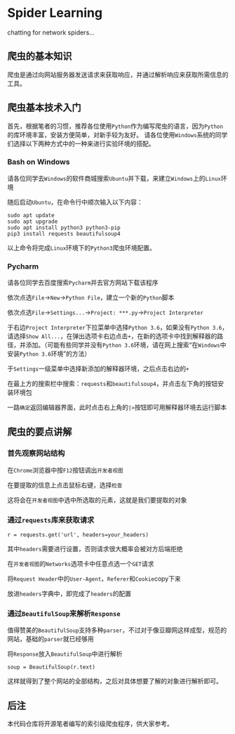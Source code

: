 # Spider Learning
chatting for network spiders...

## 爬虫的基本知识
爬虫是通过向网站服务器发送请求来获取响应，并通过解析响应来获取所需信息的工具。

## 爬虫基本技术入门
首先，根据笔者的习惯，推荐各位使用`Python`作为编写爬虫的语言，因为`Python`的库环境丰富，安装方便简单，对新手较为友好。
请各位使用`Windows`系统的同学们选择以下两种方式中的一种来进行实验环境的搭配。
### Bash on Windows
请各位同学去`Windows`的软件商城搜索`Ubuntu`并下载，来建立`Windows`上的`Linux`环境

随后启动`Ubuntu`，在命令行中顺次输入以下内容：
```
sudo apt update
sudo apt upgrade
sudo apt install python3 python3-pip
pip3 install requests beautifulsoup4
```
以上命令将完成`Linux`环境下的`Python3`爬虫环境配置。
### Pycharm
请各位同学去百度搜索`Pycharm`并去官方网站下载该程序

依次点选`File`->`New`->`Python File`，建立一个新的`Python`脚本

依次点选`File`->`Settings...`->`Project: ***.py`->`Project Interpreter`

于右边`Project Interpreter`下拉菜单中选择`Python 3.6`，如果没有`Python 3.6`，请选择`Show All...`，在弹出选项卡右边点击`+`，在新的选项卡中找到解释器的路径，并添加。（可能有些同学并没有`Python 3.6`环境，请在网上搜索“在`Windows`中安装`Python 3.6`环境”的方法）

于`Settings`一级菜单中选择新添加的解释器环境，之后点击右边的`+`

在最上方的搜索栏中搜索：`requests`和`beautifulsoup4`，并点击左下角的按钮安装环境包

一路`确定`返回编辑器界面，此时点击右上角的`|>`按钮即可用解释器环境去运行脚本

## 爬虫的要点讲解
### 首先观察网站结构

在`Chrome`浏览器中按`F12`按钮调出`开发者视图`

在要提取的信息上点击鼠标右键，选择`检查`

这将会在`开发者视图`中选中所选取的元素，这就是我们要提取的对象

### 通过`requests`库来获取请求
```
r = requests.get('url', headers=your_headers)
```
其中`headers`需要进行设置，否则请求很大概率会被对方后端拒绝

在`开发者视图`的`Networks`选项卡中任意点选一个`GET`请求

将`Request Header`中的`User-Agent`，`Referer`和`Cookie`copy下来

放进`headers`字典中，即完成了`headers`的配置

### 通过`BeautifulSoup`来解析`Response`

值得赞美的`BeautifulSoup`支持多种`parser`，不过对于像豆瓣网这样成型，规范的网站，基础的`parser`就已经够用

将`Response`放入`BeautifulSoup`中进行解析
```
soup = BeautifulSoup(r.text)
```
这样就得到了整个网站的全部结构，之后对具体想要了解的对象进行解析即可。

## 后注
本代码仓库将开源笔者编写的索引级爬虫程序，供大家参考。
